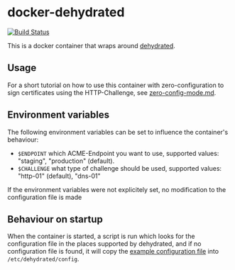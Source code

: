# docker-dehydrated

[![Build Status](https://drone.jcg.re/api/badges/jcgruenhage/tex-docs/status.svg)](https://drone.jcg.re/jcgruenhage/docker-dehydrated)

This is a docker container that wraps around [dehydrated](https://github.com/lukas2511/dehydrated).

## Usage

For a short tutorial on how to use this container with zero-configuration to sign certificates
using the HTTP-Challenge, see [zero-config-mode.md]("Zero-Config"-Mode).

## Environment variables

The following environment variables can be set to influence the container's behaviour:

- `$ENDPOINT` which ACME-Endpoint you want to use, supported values: "staging", "production" (default).
- `$CHALLENGE` what type of challenge should be used, supported values: "http-01" (default), "dns-01"

If the environment variables were not explicitely set, no modification to the configuration file is made

## Behaviour on startup

When the container is started, a script is run which looks for the configuration file in the places supported by dehydrated,
and if no configuration file is found, it will copy the [example configuration file](https://github.com/lukas2511/dehydrated/docs/examples/config)
into `/etc/dehydrated/config`.

